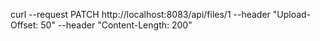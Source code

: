 curl --request PATCH http://localhost:8083/api/files/1 --header "Upload-Offset: 50" --header "Content-Length: 200"
